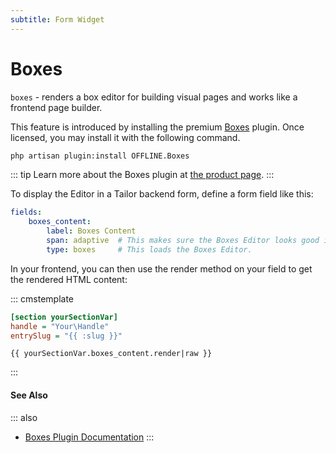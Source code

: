 ```yaml
---
subtitle: Form Widget
---
```

# Boxes

`boxes` - renders a box editor for building visual pages and works like a frontend page builder.

This feature is introduced by installing the premium [Boxes](https://octobercms.com/plugin/offline-boxes) plugin. Once licensed, you may install it with the following command.

```bash
php artisan plugin:install OFFLINE.Boxes
```

::: tip
Learn more about the Boxes plugin at [the product page](https://boxes.offline.ch/).
:::

To display the Editor in a Tailor backend form, define a form field like this:

```yaml
fields:
    boxes_content:
        label: Boxes Content
        span: adaptive  # This makes sure the Boxes Editor looks good in Tailor.
        type: boxes     # This loads the Boxes Editor.
```

In your frontend, you can then use the render method on your field to get the rendered HTML content:

::: cmstemplate
```ini
[section yourSectionVar]
handle = "Your\Handle"
entrySlug = "{{ :slug }}"
```
```twig
{{ yourSectionVar.boxes_content.render|raw }}
```
:::

#### See Also

::: also
* [Boxes Plugin Documentation](https://docs.boxes.offline.ch/use-cases/usage-in-plugins.html)
:::
